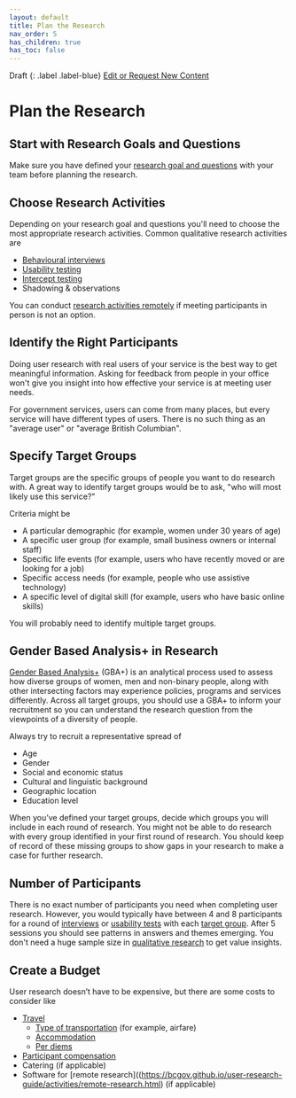 ```yaml
---
layout: default
title: Plan the Research
nav_order: 5
has_children: true
has_toc: false
---
```


Draft
{: .label .label-blue}
[Edit or Request New Content](https://github.com/bcgov/user-research-guide/issues/new/choose)

# Plan the Research

## Start with Research Goals and Questions

Make sure you have defined your [research goal and questions](https://bcgov.github.io/user-research-guide/define-goals.html) with your team before planning the research.

## Choose Research Activities

Depending on your research goal and questions you'll need to choose the most appropriate research activities. Common qualitative research activities are

- [Behavioural interviews](https://bcgov.github.io/user-research-guide/activities/interviews.html)
- [Usability testing](https://bcgov.github.io/user-research-guide/activities/usability-testing.html)
- [Intercept testing](https://bcgov.github.io/user-research-guide/activities/intercept.html)
- Shadowing & observations

You can conduct [research activities remotely](https://bcgov.github.io/user-research-guide/activities/remote-research.html) if meeting participants in person is not an option.

## Identify the Right Participants

Doing user research with real users of your service is the best way to get meaningful information. Asking for feedback from people in your office won't give you insight into how effective your service is at meeting user needs.

For government services, users can come from many places, but every service will have different types of users. There is no such thing as an "average user" or "average British Columbian".

## Specify Target Groups

Target groups are the specific groups of people you want to do research with. A great way to identify target groups would be to ask, "who will most likely use this service?"

Criteria might be

- A particular demographic (for example, women under 30 years of age)
- A specific user group (for example, small business owners or internal staff)
- Specific life events (for example, users who have recently moved or are looking for a job)
- Specific access needs (for example, people who use assistive technology)
- A specific level of digital skill (for example, users who have basic online skills)

You will probably need to identify multiple target groups.

## Gender Based Analysis+ in Research

[Gender Based Analysis+](https://cfc-swc.gc.ca/gba-acs/index-en.html) (GBA+) is an analytical process used to assess how diverse groups of women, men and non-binary people, along with other intersecting factors may experience policies, programs and services differently. Across all target groups, you should use a GBA+ to inform your recruitment so you can understand the research question from the viewpoints of a diversity of people.

Always try to recruit a representative spread of

- Age
- Gender
- Social and economic status
- Cultural and linguistic background
- Geographic location
- Education level

When you’ve defined your target groups, decide which groups you will include in each round of research. You might not be able to do research with every group identified in your first round of research. You should keep of record of these missing groups to show gaps in your research to make a case for further research.

## Number of Participants

There is no exact number of participants you need when completing user research. However, you would typically have between 4 and 8 participants for a round of [interviews](https://bcgov.github.io/user-research-guide/activities/interviews.html) or [usability tests](https://bcgov.github.io/user-research-guide/activities/usability-testing.html) with each [target group](https://bcgov.github.io/user-research-guide/planning-research/#specify-target-groups). After 5 sessions you should see patterns in answers and themes emerging. You don't need a huge sample size in [qualitative research](https://bcgov.github.io/user-research-guide/understand-user-research.html#qualitative-vs-quantitative) to get value insights.

## Create a Budget

User research doesn’t have to be expensive, but there are some costs to consider like

- [Travel](https://bcgov.github.io/user-research-guide/planning-research/travel.html)
  - [Type of transportation](https://www2.gov.bc.ca/gov/content/governments/policies-for-government/core-policy/policies/travel?keyword=per&keyword=diem#1032) (for example, airfare)
  - [Accommodation](https://www2.gov.bc.ca/gov/content/governments/policies-for-government/core-policy/policies/travel?keyword=per&keyword=diem#10310)
  - [Per diems](https://www2.gov.bc.ca/gov/content/governments/policies-for-government/core-policy/policies/travel?keyword=per&keyword=diem#1037)
- [Participant compensation](https://bcgov.github.io/user-research-guide/planning-research/compensation.html)
- Catering (if applicable)
- Software for [remote research]((https://bcgov.github.io/user-research-guide/activities/remote-research.html) (if applicable)

